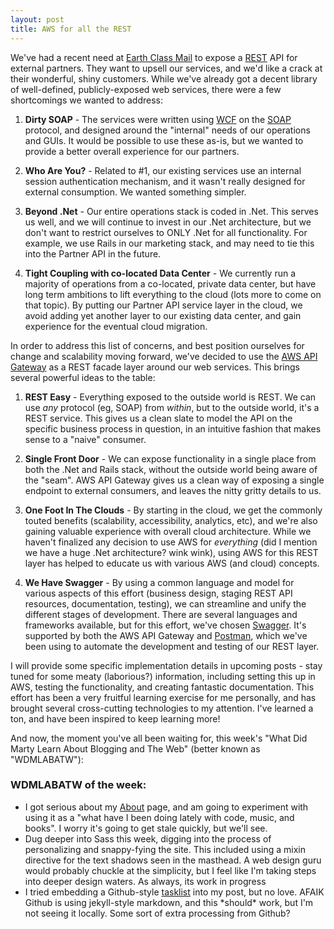 ```yaml
---
layout: post
title: AWS for all the REST
---
```


We've had a recent need at <a href="http://www.earthclassmail.com">Earth Class Mail</a> to expose a <a href="https://en.wikipedia.org/wiki/Representational_state_transfer">REST</a> API for external partners.  They want to upsell our services, and we'd like a crack at their wonderful, shiny customers.  While we've already got a decent library of well-defined, publicly-exposed web services, there were a few shortcomings we wanted to address:

1. **Dirty SOAP** - The services were written using <a href="https://msdn.microsoft.com/en-us/library/ms731082(v=vs.110).aspx">WCF</a> on the <a href="https://en.wikipedia.org/wiki/SOAP">SOAP</a> protocol, and designed around the "internal" needs of our operations and GUIs.  It would be possible to use these as-is, but we wanted to provide a better overall experience for our  partners.

2. **Who Are You?** - Related to #1, our existing services use an internal session authentication mechanism, and it wasn't really designed for external consumption.  We wanted something simpler.

3. **Beyond .Net** - Our entire operations stack is coded in .Net.  This serves us well, and we will continue to invest in our .Net architecture, but we don't want to restrict ourselves to ONLY .Net for all functionality.  For example, we use Rails in our marketing stack, and may need to tie this into the Partner API in the future.

4. **Tight Coupling with co-located Data Center** - We currently run a majority of operations from a co-located, private data center, but have long term ambitions to lift everything to the cloud (lots more to come on that topic).  By putting our Partner API service layer in the cloud, we avoid adding yet another layer to our existing data center, and gain experience for the eventual cloud migration.

In order to address this list of concerns, and best position ourselves for change and scalability moving forward, we've decided to use the <a href="https://aws.amazon.com/api-gateway">AWS API Gateway</a> as a REST facade layer around our web services.  This brings several powerful ideas to the table:

1. **REST Easy** - Everything exposed to the outside world is REST.  We can use *any* protocol (eg, SOAP) from *within*, but to the outside world, it's a REST service.  This gives us a clean slate to model the API on the specific business process in question, in an intuitive fashion that makes sense to a "naive" consumer.

2. **Single Front Door** - We can expose functionality in a single place from both the .Net and Rails stack, without the outside world being aware of the "seam".  AWS API Gateway gives us a clean way of exposing a single endpoint to external consumers, and leaves the nitty gritty details to us.

3. **One Foot In The Clouds** - By starting in the cloud, we get the commonly touted benefits (scalability, accessibility, analytics, etc), and we're also gaining valuable experience with overall cloud architecture.  While we haven't finalized any decision to use AWS for *everything* (did I mention we have a huge .Net architecture?  wink wink), using AWS for this REST layer has helped to educate us with various AWS (and cloud) concepts.

4. **We Have Swagger** - By using a common language and model for various aspects of this effort (business design, staging REST API resources, documentation, testing), we can streamline and unify the different stages of development.  There are several languages and frameworks available, but for this effort, we've chosen <a href="http://swagger.io/">Swagger</a>.  It's supported by both the AWS API Gateway and <a href="https://www.getpostman.com/">Postman</a>, which we've been using to automate the development and testing of our REST layer.

I will provide some specific implementation details in upcoming posts - stay tuned for some meaty (laborious?) information, including setting this up in AWS, testing the functionality, and creating fantastic documentation.  This effort has been a very fruitful learning exercise for me personally, and has brought several cross-cutting technologies to my attention.  I've learned a ton, and have been inspired to keep learning more!

And now, the moment you've all been waiting for, this week's "What Did Marty Learn About Blogging and The Web" (better known as "WDMLABATW"):

<aside class="full-aside">
	<h3>WDMLABATW of the week:</h3>
	<ul class="padded-li">
		<li>I got serious about my <a href="{{ site.baseurl }}/about">About</a> page, and am going to experiment with using it as a "what have I been doing lately with code, music, and books".  I worry it's going to get stale quickly, but we'll see.</li>
		<li>Dug deeper into Sass this week, digging into the process of personalizing and snappy-fying the site.  This included using a mixin directive for the text shadows seen in the masthead.  A web design guru would probably chuckle at the simplicity, but I feel like I'm taking steps into deeper design waters.  As always, its work in progress</li>
		<li>I tried embedding a Github-style <a href="https://github.com/blog/1825-task-lists-in-all-markdown-documents">tasklist</a> into my post, but no love. AFAIK Github is using jekyll-style markdown, and this *should* work, but I'm not seeing it locally.  Some sort of extra processing from Github?
		</li>
	</ul>
</aside>
